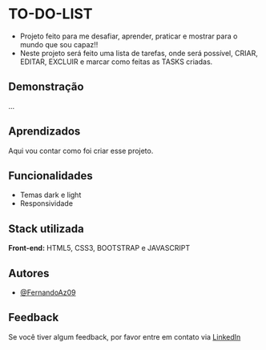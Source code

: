
# TO-DO-LIST

- Projeto feito para me desafiar, aprender, praticar e mostrar para o mundo que sou capaz!!
- Neste projeto será feito uma lista de tarefas, onde será possível, CRIAR, EDITAR, EXCLUIR e marcar como feitas as TASKS criadas.




## Demonstração

...


## Aprendizados

Aqui vou contar como foi criar esse projeto.


## Funcionalidades

- Temas dark e light
- Responsividade


## Stack utilizada

**Front-end:** HTML5, CSS3, BOOTSTRAP e JAVASCRIPT
## Autores

- [@FernandoAz09](https://www.github.com/FernandoAz09)


## Feedback

Se você tiver algum feedback, por favor entre em contato via [LinkedIn](https://www.linkedin.com/in/azevedo-fernando/)

